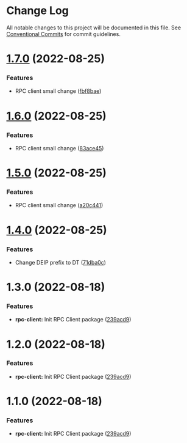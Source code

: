 # Change Log

All notable changes to this project will be documented in this file.
See [Conventional Commits](https://conventionalcommits.org) for commit guidelines.

# [1.7.0](https://github.com/detechworld/tto-packages/compare/@detechworld/rpc-client@1.6.0...@detechworld/rpc-client@1.7.0) (2022-08-25)


### Features

* RPC client small change ([fbf8bae](https://github.com/detechworld/tto-packages/commit/fbf8baee1ce80528637ea306c8c6cff03d633d1b))





# [1.6.0](https://github.com/detechworld/tto-packages/compare/@detechworld/rpc-client@1.5.0...@detechworld/rpc-client@1.6.0) (2022-08-25)


### Features

* RPC client small change ([83ace45](https://github.com/detechworld/tto-packages/commit/83ace45e78f9d3557c17ffd566a5ac043cccf2da))





# [1.5.0](https://github.com/detechworld/tto-packages/compare/@detechworld/rpc-client@1.4.0...@detechworld/rpc-client@1.5.0) (2022-08-25)


### Features

* RPC client small change ([a20c441](https://github.com/detechworld/tto-packages/commit/a20c441a558efbf2a914a4ce5f46fe368addfc09))





# [1.4.0](https://github.com/detechworld/tto-packages/compare/@detechworld/rpc-client@1.3.0...@detechworld/rpc-client@1.4.0) (2022-08-25)


### Features

* Change DEIP prefix to DT ([71dba0c](https://github.com/detechworld/tto-packages/commit/71dba0cc99dad8eb8e74de173faad25bd436591a))





# 1.3.0 (2022-08-18)


### Features

* **rpc-client:** Init RPC Client package ([239acd9](https://github.com/detechworld/tto-packages/commit/239acd9fa7865ea8dce067de2b6092855fcd4fef))





# 1.2.0 (2022-08-18)


### Features

* **rpc-client:** Init RPC Client package ([239acd9](https://github.com/detechworld/tto-packages/commit/239acd9fa7865ea8dce067de2b6092855fcd4fef))





# 1.1.0 (2022-08-18)


### Features

* **rpc-client:** Init RPC Client package ([239acd9](https://github.com/detechworld/tto-packages/commit/239acd9fa7865ea8dce067de2b6092855fcd4fef))
